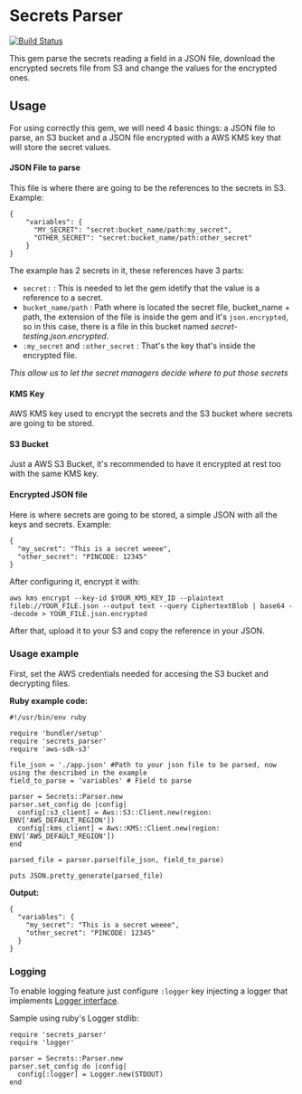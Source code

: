 # Secrets Parser

[![Build Status](https://travis-ci.org/peertransfer/secrets_parser.svg?branch=master)](https://travis-ci.org/peertransfer/secrets_parser)

This gem parse the secrets reading a field in a JSON file, download the encrypted secrets file from S3 and change the values for the encrypted ones.

## Usage

For using correctly this gem, we will need 4 basic things: a JSON file to parse, an S3 bucket and a JSON file encrypted with a AWS KMS key that will store the secret values.

#### JSON File to parse

This file is where there are going to be the references to the secrets in S3. Example:

```
{
    "variables": {
      "MY_SECRET": "secret:bucket_name/path:my_secret",
      "OTHER_SECRET": "secret:bucket_name/path:other_secret"
    }
}
```

The example has 2 secrets in it, these references have 3 parts:

* `secret:` : This is needed to let the gem idetify that the value is a reference to a secret.
* `bucket_name/path` : Path where is located the secret file, bucket_name + path, the extension of the file is inside the gem and it's `json.encrypted`, so in this case, there is a file in this bucket named *secret-testing.json.encrypted*.
* `:my_secret` and `:other_secret` : That's the key that's inside the encrypted file.

*This allow us to let the secret managers decide where to put those secrets*

#### KMS Key

AWS KMS key used to encrypt the secrets and the S3 bucket where secrets are going to be stored.

#### S3 Bucket

Just a AWS S3 Bucket, it's recommended to have it encrypted at rest too with the same KMS key.

#### Encrypted JSON file

Here is where secrets are going to be stored, a simple JSON with all the keys and secrets. Example:

```
{
  "my_secret": "This is a secret weeee",
  "other_secret": "PINCODE: 12345"
}
```

After configuring it, encrypt it with:
```
aws kms encrypt --key-id $YOUR_KMS_KEY_ID --plaintext fileb://YOUR_FILE.json --output text --query CiphertextBlob | base64 --decode > YOUR_FILE.json.encrypted
```

After that, upload it to your S3 and copy the reference in your JSON.

### Usage example

First, set the AWS credentials needed for accesing the S3 bucket and decrypting files.

**Ruby example code:**

```
#!/usr/bin/env ruby

require 'bundler/setup'
require 'secrets_parser'
require 'aws-sdk-s3'

file_json = './app.json' #Path to your json file to be parsed, now using the described in the example
field_to_parse = 'variables' # Field to parse

parser = Secrets::Parser.new
parser.set_config do |config|
  config[:s3_client] = Aws::S3::Client.new(region: ENV['AWS_DEFAULT_REGION'])
  config[:kms_client] = Aws::KMS::Client.new(region: ENV['AWS_DEFAULT_REGION'])
end

parsed_file = parser.parse(file_json, field_to_parse)

puts JSON.pretty_generate(parsed_file)

```

**Output:**

```
{
  "variables": {
    "my_secret": "This is a secret weeee",
    "other_secret": "PINCODE: 12345"
  }
}
```

### Logging

To enable logging feature just configure `:logger` key injecting a logger that implements [Logger interface](https://ruby-doc.org/stdlib-2.5.0/libdoc/logger/rdoc/Logger.html).

Sample using ruby's Logger stdlib:

```
require 'secrets_parser'
require 'logger'

parser = Secrets::Parser.new
parser.set_config do |config|
  config[:logger] = Logger.new(STDOUT)
end
```
